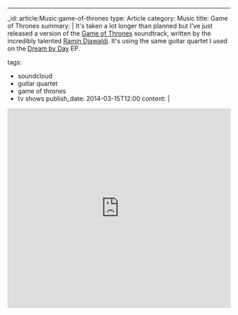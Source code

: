 ---
_id: article:Music:game-of-thrones
type: Article
category: Music
title: Game of Thrones
summary: |
  It's taken a lot longer than planned but I've just released a version of the [Game of Thrones][goft] soundtrack, written by the incredibly talented [Ramin Djawaldi][ramin]. It's using the same guitar quartet I used on the [Dream by Day][dbd] EP.

  [goft]: http://www.hbo.com/game-of-thrones
  [ramin]: http://www.ramindjawadi.com/
  [dbd]: http://stoogoff.bandcamp.com/album/dream-by-day
tags: 
  - soundcloud
  - guitar quartet
  - game of thrones
  - tv shows
publish_date: 2014-03-15T12:00
content: |
  <iframe width="100%" height="450" scrolling="no" frameborder="no" src="https://w.soundcloud.com/player/?url=https%3A//api.soundcloud.com/tracks/139725624&auto_play=false&hide_related=false&visual=true"></iframe>
